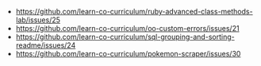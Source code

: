 * https://github.com/learn-co-curriculum/ruby-advanced-class-methods-lab/issues/25
* https://github.com/learn-co-curriculum/oo-custom-errors/issues/21
* https://github.com/learn-co-curriculum/sql-grouping-and-sorting-readme/issues/24
* https://github.com/learn-co-curriculum/pokemon-scraper/issues/30

